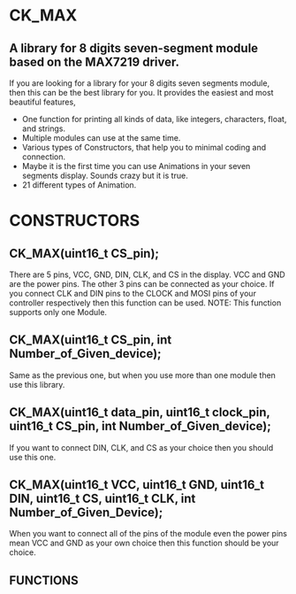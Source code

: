 # CK_MAX
## A library for 8 digits seven-segment module based on the MAX7219 driver.

If you are looking for a library for your 8 digits seven segments module, then this can be the best library for you. It provides the easiest and most beautiful features,
* One function for printing all kinds of data, like integers, characters, float, and strings.
* Multiple modules can use at the same time.
* Various types of Constructors, that help you to minimal coding and connection.
* Maybe it is the first time you can use Animations in your seven segments display. Sounds crazy but it is true.
* 21 different types of Animation.

# CONSTRUCTORS
## CK_MAX(uint16_t CS_pin);
There are 5 pins, VCC, GND, DIN, CLK, and CS in the display. VCC and GND are the power pins. The other 3 pins can be connected as your choice. If you connect CLK and DIN pins to the CLOCK and MOSI pins of your controller respectively then this function can be used. 
NOTE: This function supports only one Module.

## CK_MAX(uint16_t CS_pin, int Number_of_Given_device);
Same as the previous one, but when you use more than one module then use this library. 

## CK_MAX(uint16_t data_pin, uint16_t clock_pin, uint16_t CS_pin, int Number_of_Given_device);
If you want to connect DIN, CLK, and CS as your choice then you should use this one. 

## CK_MAX(uint16_t VCC, uint16_t GND, uint16_t DIN, uint16_t CS, uint16_t CLK, int Number_of_Given_Device);
When you want to connect all of the pins of the module even the power pins mean VCC and GND as your own choice then this function should be your choice. 

## FUNCTIONS
